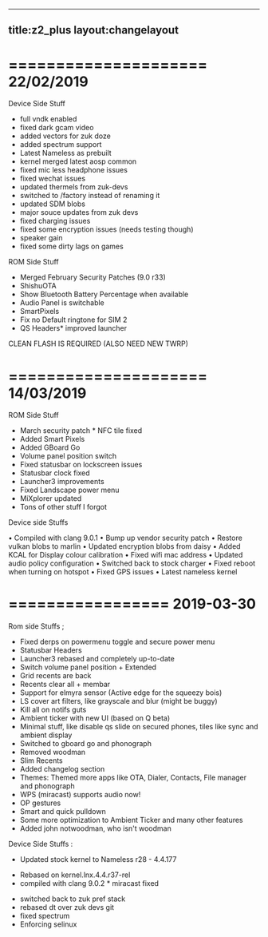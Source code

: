  ---
title:z2_plus
layout:changelayout
---
=====================
    22/02/2019
=====================

Device Side Stuff
* full vndk enabled
* fixed dark gcam video
* added vectors for zuk doze
* added spectrum support
* Latest Nameless as prebuilt
*  kernel merged latest aosp common
* fixed mic less headphone issues
* fixed wechat issues
* updated thermels from zuk-devs
* switched to /factory instead of renaming it
* updated SDM blobs
* major souce updates from zuk devs
* fixed charging issues
* fixed some encryption issues (needs testing though)
* speaker gain
* fixed some dirty lags on games

ROM Side Stuff
* Merged February Security Patches (9.0 r33)
* ShishuOTA 
* Show Bluetooth Battery Percentage when available
* Audio Panel is switchable
* SmartPixels
* Fix no Default ringtone for SIM 2
* QS Headers* improved launcher

CLEAN FLASH IS REQUIRED (ALSO NEED NEW TWRP)

=====================
    14/03/2019
=====================

  ROM Side Stuff 
* March security patch * NFC tile fixed 
* Added Smart Pixels 
* Added GBoard Go 
* Volume panel position switch 
* Fixed statusbar on lockscreen issues 
* Statusbar clock fixed 
* Launcher3 improvements 
* Fixed Landscape power menu
* MiXplorer updated
* Tons of other stuff I forgot

Device side Stuffs

• Compiled with clang 9.0.1 
• Bump up vendor security patch 
• Restore vulkan blobs to marlin 
• Updated encryption blobs from daisy 
• Added KCAL for Display colour calibration 
• Fixed wifi mac address 
• Updated audio policy configuration 
• Switched back to stock charger 
• Fixed reboot when turning on hotspot 
• Fixed GPS issues
• Latest nameless kernel

=================
    2019-03-30
=================

Rom side Stuffs ;

 * Fixed derps on powermenu toggle and secure power menu
 * Statusbar Headers
 * Launcher3 rebased and completely up-to-date
 * Switch volume panel position + Extended
 * Grid recents are back
 * Recents clear all + membar
 * Support for elmyra sensor (Active edge for the squeezy bois)
 * LS cover art filters, like grayscale and blur (might be buggy)
 * Kill all on notifs guts
 * Ambient ticker with new UI (based on Q beta)
 * Minimal stuff, like disable qs slide on secured phones, tiles like sync and ambient 
display
 * Switched to gboard go and phonograph
 * Removed woodman
 * Slim Recents
 * Added changelog section
 * Themes: Themed more apps like OTA, Dialer, Contacts, File manager and phonograph
 * WPS (miracast) supports audio now!
 * OP gestures
 * Smart and quick pulldown
 * Some more optimization to Ambient Ticker and many other features
 * Added john notwoodman, who isn't woodman

Device Side Stuffs :

* Updated stock kernel to Nameless r28 - 4.4.177 
- Rebased on kernel.lnx.4.4.r37-rel 
- compiled with clang 9.0.2 * miracast fixed 
* switched back to zuk pref stack
* rebased dt over zuk devs git
* fixed spectrum
* Enforcing selinux
